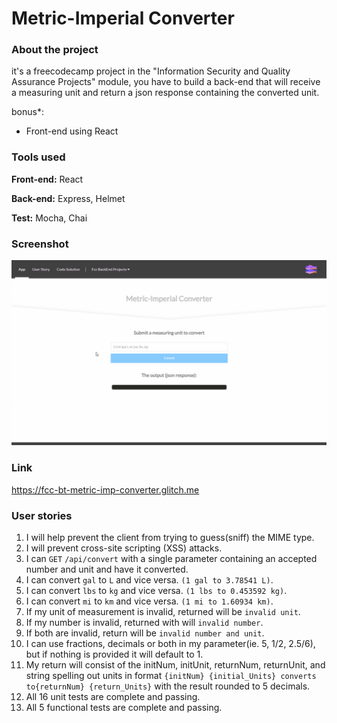 # Metric-Imperial Converter
### About the project

it's a freecodecamp project in the "Information Security and Quality Assurance Projects" module, you have to build a back-end that will receive a measuring unit and return a json response containing the converted unit.

bonus*: 
- Front-end using React

### Tools used

**Front-end:** React

**Back-end:** Express, Helmet

**Test:** Mocha, Chai

### Screenshot

![Screenshot](Screenshot_01.gif "Screenshot")

### Link

https://fcc-bt-metric-imp-converter.glitch.me

### User stories

1. I will help prevent the client from trying to guess(sniff) the MIME type.
2. I will prevent cross-site scripting (XSS) attacks.
3. I can `GET` `/api/convert` with a single parameter containing an accepted number and unit and have it converted.
4. I can convert `gal` to `L` and vice versa. `(1 gal to 3.78541 L)`.
5. I can convert `lbs` to `kg` and vice versa. `(1 lbs to 0.453592 kg)`.
6. I can convert `mi` to `km` and vice versa. `(1 mi to 1.60934 km)`.
7. If my unit of measurement is invalid, returned will be `invalid unit`.
8. If my number is invalid, returned with will `invalid number`.
9. If both are invalid, return will be `invalid number and unit`.
10. I can use fractions, decimals or both in my parameter(ie. 5, 1/2, 2.5/6), but if nothing is provided it will default to 1.
11. My return will consist of the initNum, initUnit, returnNum, returnUnit, and string spelling out units in format `{initNum} {initial_Units} converts to{returnNum} {return_Units}` with the result rounded to 5 decimals.
12. All 16 unit tests are complete and passing.
13. All 5 functional tests are complete and passing.